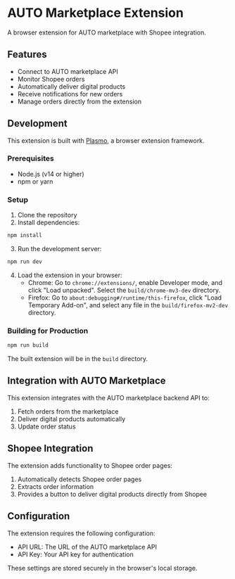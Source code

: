# AUTO Marketplace Extension

A browser extension for AUTO marketplace with Shopee integration.

## Features

- Connect to AUTO marketplace API
- Monitor Shopee orders
- Automatically deliver digital products
- Receive notifications for new orders
- Manage orders directly from the extension

## Development

This extension is built with [Plasmo](https://www.plasmo.com/), a browser extension framework.

### Prerequisites

- Node.js (v14 or higher)
- npm or yarn

### Setup

1. Clone the repository
2. Install dependencies:
```bash
npm install
```

3. Run the development server:
```bash
npm run dev
```

4. Load the extension in your browser:
   - Chrome: Go to `chrome://extensions/`, enable Developer mode, and click "Load unpacked". Select the `build/chrome-mv3-dev` directory.
   - Firefox: Go to `about:debugging#/runtime/this-firefox`, click "Load Temporary Add-on", and select any file in the `build/firefox-mv2-dev` directory.

### Building for Production

```bash
npm run build
```

The built extension will be in the `build` directory.

## Integration with AUTO Marketplace

This extension integrates with the AUTO marketplace backend API to:

1. Fetch orders from the marketplace
2. Deliver digital products automatically
3. Update order status

## Shopee Integration

The extension adds functionality to Shopee order pages:

1. Automatically detects Shopee order pages
2. Extracts order information
3. Provides a button to deliver digital products directly from Shopee

## Configuration

The extension requires the following configuration:

- API URL: The URL of the AUTO marketplace API
- API Key: Your API key for authentication

These settings are stored securely in the browser's local storage.
